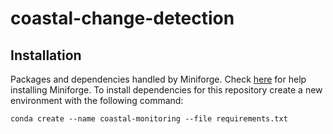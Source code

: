# coastal-change-detection

## Installation 
Packages and dependencies handled by Miniforge. Check [here](https://github.com/conda-forge/miniforge) for help installing Miniforge.
To install dependencies for this repository create a new environment with the following command:

`conda create --name coastal-monitoring --file requirements.txt`

